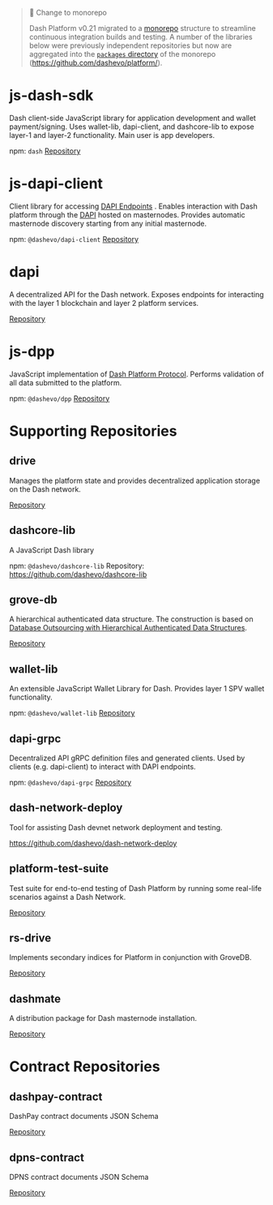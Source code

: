 > 📘 Change to monorepo
>
> Dash Platform v0.21 migrated to a [monorepo](https://en.wikipedia.org/wiki/Monorepo) structure to streamline continuous integration builds and testing. A number of the libraries below were previously independent repositories but now are aggregated into the [`packages` directory](https://github.com/dashevo/platform/tree/master/packages) of the monorepo (https://github.com/dashevo/platform/).

# js-dash-sdk

Dash client-side JavaScript library for application development and wallet payment/signing. Uses wallet-lib, dapi-client, and dashcore-lib to expose layer-1 and layer-2 functionality. Main user is app developers.

npm: `dash`
[Repository](https://github.com/dashevo/platform/tree/master/packages/js-dash-sdk)

# js-dapi-client
Client library for accessing [DAPI Endpoints](reference-dapi-endpoints) . Enables interaction with Dash platform through the [DAPI](explanation-dapi) hosted on masternodes. Provides automatic masternode discovery starting from any initial masternode.

npm: `@dashevo/dapi-client`
[Repository](https://github.com/dashevo/platform/tree/master/packages/js-dapi-client)

# dapi
A decentralized API for the Dash network. Exposes endpoints for interacting with the layer 1 blockchain and layer 2 platform services.

[Repository](https://github.com/dashevo/platform/tree/master/packages/dapi)

# js-dpp
JavaScript implementation of [Dash Platform Protocol](explanation-platform-protocol). Performs validation of all data submitted to the platform.

npm: `@dashevo/dpp`
[Repository](https://github.com/dashevo/platform/tree/master/packages/js-dpp)

# Supporting Repositories

## drive
Manages the platform state and provides decentralized application storage on the Dash network.

[Repository](https://github.com/dashevo/platform/tree/master/packages/js-drive)

## dashcore-lib
A JavaScript Dash library

npm: `@dashevo/dashcore-lib`
Repository: https://github.com/dashevo/dashcore-lib

## grove-db
A hierarchical authenticated data structure. The construction is based on [Database Outsourcing with Hierarchical Authenticated Data Structures](https://eprint.iacr.org/2015/351.pdf).

[Repository](https://github.com/dashevo/grovedb)

## wallet-lib
An extensible JavaScript Wallet Library for Dash. Provides layer 1 SPV wallet functionality.

npm: `@dashevo/wallet-lib`
[Repository](https://github.com/dashevo/platform/tree/master/packages/wallet-lib)

## dapi-grpc
Decentralized API gRPC definition files and generated clients. Used by clients (e.g. dapi-client) to interact with DAPI endpoints.

npm: `@dashevo/dapi-grpc`
[Repository](https://github.com/dashevo/platform/tree/master/packages/dapi-grpc)

## dash-network-deploy
Tool for assisting Dash devnet network deployment and testing.

https://github.com/dashevo/dash-network-deploy

## platform-test-suite
Test suite for end-to-end testing of Dash Platform by running some real-life scenarios against a Dash Network.

[Repository](https://github.com/dashevo/platform/tree/master/packages/platform-test-suite)

## rs-drive
Implements secondary indices for Platform in conjunction with GroveDB.

[Repository](https://github.com/dashevo/rs-drive)

## dashmate
A distribution package for Dash masternode installation.

[Repository](https://github.com/dashevo/platform/tree/master/packages/dashmate)

# Contract Repositories

## dashpay-contract
DashPay contract documents JSON Schema

[Repository](https://github.com/dashevo/platform/tree/master/packages/dashpay-contract)

## dpns-contract
DPNS contract documents JSON Schema

[Repository](https://github.com/dashevo/platform/tree/master/packages/dpns-contract)